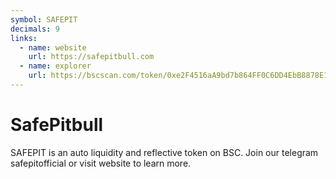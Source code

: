 ```yaml
---
symbol: SAFEPIT
decimals: 9
links:
  - name: website
    url: https://safepitbull.com
  - name: explorer
    url: https://bscscan.com/token/0xe2F4516aA9bd7b864FF0C6DD4EbB8878E1BBc97D
---
```


# SafePitbull

SAFEPIT is an auto liquidity and reflective token on BSC. Join our telegram safepitofficial or visit website to learn more.
